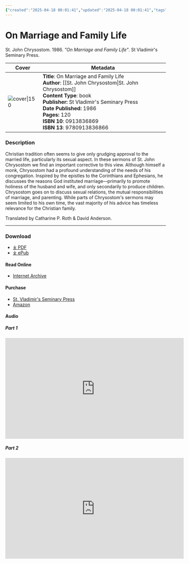 ```yaml
---
{"created":"2025-04-18 00:01:41","updated":"2025-04-18 00:01:41","tags":["resource/book"],"dg-publish":true,"dg-hide":true,"permalink":"/01-library/on-marriage-and-family-life-st-john-chrysostom/","hide":true,"dgPassFrontmatter":true,"noteIcon":""}
---
```


# On Marriage and Family Life


St. John Chrysostom. 1986. *"On Marriage and Family Life"*. St Vladimir's Seminary Press.

| Cover                                                                                                                       | Metadata                                                                  
| --------------------------------------------------------------------------------------------------------------------------- |  --- |
| ![cover\|150](http://books.google.com/books/content?id=hbMtKk-kiLMC&printsec=frontcover&img=1&zoom=1&edge=curl&source=gbs_api) | **Title**: On Marriage and Family Life<br>**Author**: [[St. John Chrysostom\|St. John Chrysostom]]<br>**Content Type**: book<br>**Publisher:** St Vladimir's Seminary Press<br>**Date Published:** 1986<br>**Pages:** 120<br>**ISBN 10**: 0913836869<br>**ISBN 13**: 9780913836866  

### Description
Christian tradition often seems to give only grudging approval to the married life, particularly its sexual aspect. In these sermons of St. John Chrysostom we find an important corrective to this view. Although himself a monk, Chrysostom had a profound understanding of the needs of his congregation. Inspired by the epistles to the Corinthians and Ephesians, he discusses the reasons God instituted marriage––primarily to promote holiness of the husband and wife, and only secondarily to produce children. Chrysostom goes on to discuss sexual relations, the mutual responsibilities of marriage, and parenting. While parts of Chrysostom's sermons may seem limited to his own time, the vast majority of his advice has timeless relevance for the Christian family.

Translated by Catharine P. Roth & David Anderson.

---
### Download
- [⤓ PDF](https://mega.nz/file/0NckADBB#eCds0_CZ8V--Zzyj4wMyfT-MqPN3s1WXlsUkU_kF74E)
- [⤓ ePub](https://mega.nz/file/5QFDyCpI#G1xAE3n1kPlso1HqFNT48bAldvfF4Xli5cVtRUvvOy4)


#### Read Online
- [Internet Archive](https://archive.org/details/onmarriagefamily0000john)

#### Purchase
- [St. Vladimir's Seminary Press](https://svspress.com/on-marriage-and-family-life/)
- [Amazon](https://amzn.to/4ijzn4g)

#### Audio

##### Part 1
<iframe width="560" height="315" src="https://www.youtube.com/embed/w3NDGg4HhSs?si=0AoGIB-rUGy_ff8k" title="YouTube video player" frameborder="0" allow="accelerometer; autoplay; clipboard-write; encrypted-media; gyroscope; picture-in-picture; web-share" referrerpolicy="strict-origin-when-cross-origin" allowfullscreen></iframe>

##### Part 2
<iframe width="560" height="315" src="https://www.youtube.com/embed/lZ429jqgyNA?si=XO1EaKeDHpRtLLqP" title="YouTube video player" frameborder="0" allow="accelerometer; autoplay; clipboard-write; encrypted-media; gyroscope; picture-in-picture; web-share" referrerpolicy="strict-origin-when-cross-origin" allowfullscreen></iframe>
